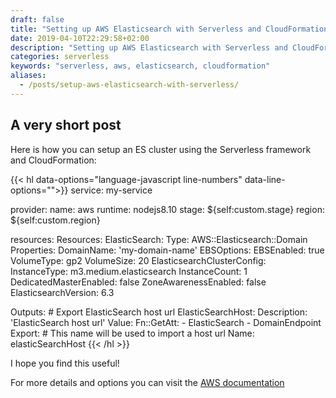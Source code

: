 ```yaml
---
draft: false
title: "Setting up AWS Elasticsearch with Serverless and CloudFormation"
date: 2019-04-10T22:29:58+02:00
description: "Setting up AWS Elasticsearch with Serverless and CloudFormation"
categories: serverless
keywords: "serverless, aws, elasticsearch, cloudformation"
aliases:
  - /posts/setup-aws-elasticsearch-with-serverless/
---
```

## A very short post

Here is how you can setup an ES cluster using the Serverless framework and CloudFormation:

{{< hl data-options="language-javascript line-numbers" data-line-options="">}}
service: my-service

provider:
  name: aws
  runtime: nodejs8.10
  stage: ${self:custom.stage}
  region: ${self:custom.region}

resources:
  Resources:
    ElasticSearch:
      Type: AWS::Elasticsearch::Domain
      Properties:
        DomainName: 'my-domain-name'
        EBSOptions:
          EBSEnabled: true
          VolumeType: gp2
          VolumeSize: 20
        ElasticsearchClusterConfig:
          InstanceType: m3.medium.elasticsearch
          InstanceCount: 1
          DedicatedMasterEnabled: false
          ZoneAwarenessEnabled: false
        ElasticsearchVersion: 6.3

  Outputs:
    # Export ElasticSearch host url
    ElasticSearchHost:
      Description: 'ElasticSearch host url'
      Value:
        Fn::GetAtt:
          - ElasticSearch
          - DomainEndpoint
      Export:
        # This name will be used to import a host url
        Name: elasticSearchHost
{{< /hl >}}

I hope you find this useful!

For more details and options you can visit the [AWS documentation](https://docs.aws.amazon.com/AWSCloudFormation/latest/UserGuide/aws-resource-elasticsearch-domain.html)
